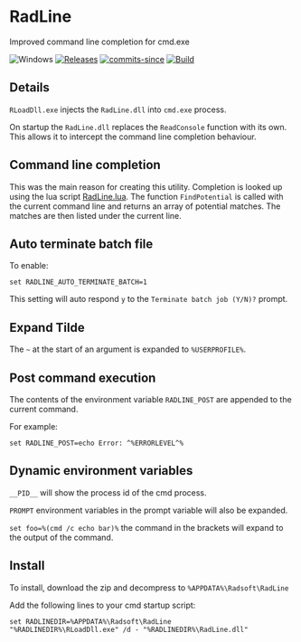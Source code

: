 RadLine
=======

Improved command line completion for cmd.exe

![Windows](https://img.shields.io/badge/platform-Windows-blue.svg)
[![Releases](https://img.shields.io/github/release/RadAd/RadLine.svg)](https://github.com/RadAd/RadLine/releases/latest)
[![commits-since](https://img.shields.io/github/commits-since/RadAd/RadLine/latest.svg)](https://github.com/RadAd/RadLine/commits/master)
[![Build](https://img.shields.io/appveyor/ci/RadAd/RadLine.svg)](https://ci.appveyor.com/project/RadAd/RadLine)

Details
-------

`RLoadDll.exe` injects the `RadLine.dll` into `cmd.exe` process.

On startup the `RadLine.dll` replaces the `ReadConsole` function with its own. This allows it to intercept the command line completion behaviour.

Command line completion
-----------------------

This was the main reason for creating this utility. Completion is looked up using the lua script [RadLine.lua](RadLine.lua).
The function `FindPotential` is called with the current command line and returns an array of potential matches.
The matches are then listed under the current line.

Auto terminate batch file
-------------------------

To enable:

```
set RADLINE_AUTO_TERMINATE_BATCH=1
```

This setting will auto respond `y` to the `Terminate batch job (Y/N)?` prompt.

Expand Tilde
------------

The `~` at the start of an argument is expanded to `%USERPROFILE%`.

Post command execution
----------------------

The contents of the environment variable `RADLINE_POST` are appended to the current command.

For example:
```
set RADLINE_POST=echo Error: ^%ERRORLEVEL^%
```

Dynamic environment variables
-----------------------------

`__PID__` will show the process id of the cmd process.

`PROMPT` environment variables in the prompt variable will also be expanded.

`set foo=%(cmd /c echo bar)%` the command in the brackets will expand to the output of the command.

Install
-------

To install, download the zip and decompress to `%APPDATA%\Radsoft\RadLine`

Add the following lines to your cmd startup script:
```
set RADLINEDIR=%APPDATA%\Radsoft\RadLine
"%RADLINEDIR%\RLoadDll.exe" /d - "%RADLINEDIR%\RadLine.dll"
```
